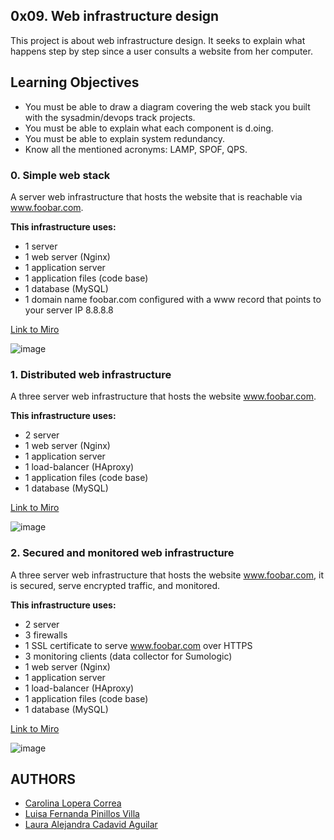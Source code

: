 ## 0x09. Web infrastructure design

This project is about web infrastructure design. It seeks to explain what happens step by step since a user consults a website from her computer.

## Learning Objectives

- You must be able to draw a diagram covering the web stack you built with the sysadmin/devops track projects.
- You must be able to explain what each component is d.oing.
- You must be able to explain system redundancy.
- Know all the mentioned acronyms: LAMP, SPOF, QPS.

### 0. Simple web stack
A server web infrastructure that hosts the website that is reachable via www.foobar.com.

**This infrastructure uses:**
- 1 server
- 1 web server (Nginx)
- 1 application server
- 1 application files (code base)
- 1 database (MySQL)
- 1 domain name foobar.com configured with a www record that points to your server IP 8.8.8.8

[Link to Miro](https://miro.com/welcomeonboard/YmdyZFJjRG8yZk51bURCcTJNbmcxcHNzTUF5NmFqTEZkc2hqW[…]V1dXMDNLa3wzMDc0NDU3MzYwMDYxNDk1Njc1?invite_link_id=234368062410)

![image](https://user-images.githubusercontent.com/85319550/144319865-8596837a-6360-49fc-bd17-9e1df94ed5fe.png)

### 1. Distributed web infrastructure
A three server web infrastructure that hosts the website www.foobar.com.

**This infrastructure uses:**
- 2 server
- 1 web server (Nginx)
- 1 application server
- 1 load-balancer (HAproxy)
- 1 application files (code base)
- 1 database (MySQL)

[Link to Miro](https://miro.com/welcomeonboard/TUpnRGo3MVJWQTZGQkd2WDhpam9iOVNaRTBPMTUwRjFOYnRHa[…]ODgwaEdENHwzMDc0NDU3MzYwMDYxNDk1Njc1?invite_link_id=643413469214)

![image](https://user-images.githubusercontent.com/85319550/144319700-19fc2f6e-e2ac-4373-b4ec-ba5f16778d17.png)

### 2. Secured and monitored web infrastructure
A three server web infrastructure that hosts the website www.foobar.com, it is secured, serve encrypted traffic, and monitored.

**This infrastructure uses:**
- 2 server
- 3 firewalls
- 1 SSL certificate to serve www.foobar.com over HTTPS
- 3 monitoring clients (data collector for Sumologic)
- 1 web server (Nginx)
- 1 application server
- 1 load-balancer (HAproxy)
- 1 application files (code base)
- 1 database (MySQL)

[Link to Miro](https://miro.com/welcomeonboard/WjBlcW9JSEw5a0JDcjJ0dkx1ckFZWUlHNWVHc25YZVN0OUgxd[…]dk5DdzVHQXwzMDc0NDU3MzYwMjYxMzQwNzU3?invite_link_id=140828343080)

![image](https://user-images.githubusercontent.com/85319550/144319923-eb7cc8f6-bf79-43e4-9ea7-368508a4dfea.png)

## AUTHORS

- [Carolina Lopera Correa](https://github.com/CarolinaLopera)
- [Luisa Fernanda Pinillos Villa](https://github.com/LuisaPinillos)
- [Laura Alejandra Cadavid Aguilar](https://github.com/LauraAlejandra2021)

